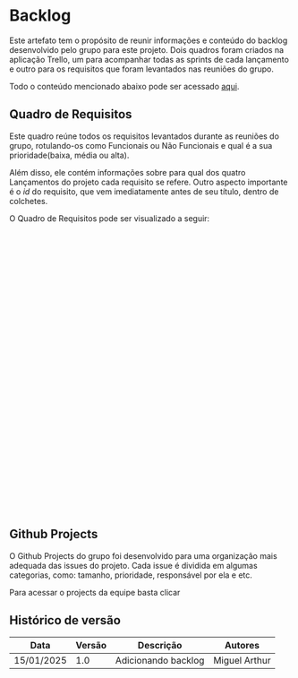 # Backlog

Este artefato tem o propósito de reunir informações e conteúdo do backlog desenvolvido pelo grupo para este projeto. Dois quadros foram criados na aplicação Trello, um para acompanhar todas as sprints de cada lançamento e outro para os requisitos que foram levantados nas reuniões do grupo.

Todo o conteúdo mencionado abaixo pode ser acessado <a href="" target="_blank">aqui</a>. 

## Quadro de Requisitos
Este quadro reúne todos os requisitos levantados durante as reuniões do grupo, rotulando-os como Funcionais ou Não Funcionais e qual é a sua prioridade(baixa, média ou alta). 

Além disso, ele contém informações sobre para qual dos quatro Lançamentos do projeto cada requisito se refere. Outro aspecto importante é o _id_ do requisito, que vem imediatamente antes de seu título, dentro de colchetes. 

O Quadro de Requisitos pode ser visualizado a seguir: 

<iframe src="" frameBorder="0" width="500" height="500"></iframe>

## Github Projects
O Github Projects do grupo foi desenvolvido para uma organização mais adequada das issues do projeto. Cada issue é dividida em algumas categorias, como: tamanho, prioridade, responsável por ela e etc.

 Para acessar o projects da equipe basta clicar

 ## Histórico de versão

|Data|Versão|Descrição|Autores|
|--|--|--|--|
|15/01/2025|1.0|Adicionando backlog|Miguel Arthur|